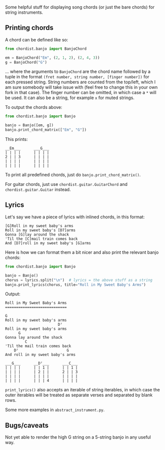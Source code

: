 Some helpful stuff for displaying song chords (or just the bare chords) for string instruments.

## Printing chords

A chord can be defined like so:

```python
from chordist.banjo import BanjoChord

em = BanjoChord("Em", (2, 1, 2), (2, 4, 3))
g = BanjoChord("G")
```

... where the arguments to `BanjoChord` are the chord name followed by a tuple in the format `(fret number, string number, [finger number])` for each pressed string. String numbers are counted from the top/left, which I am sure somebody will take issue with (feel free to change this in your own fork in that case). The finger number can be omitted, in which case a `*` will be used. It can also be a string, for example `x` for muted strings.

To output the chords above:

```python
from chordist.banjo import Banjo

banjo = Banjo([em, g])
banjo.print_chord_matrix(["Em", "G"])
```

This prints:

```
__Em___      ___G___
| | | |      | | | |
2 | | 3      | | | |
| | | |      | | | |
| | | |      | | | |
```

To print all predefined chords, just do `banjo.print_chord_matrix()`.

For guitar chords, just use `chordist.guitar.GuitarChord` and `chordist.guitar.Guitar` instead.

## Lyrics

Let's say we have a piece of lyrics with inlined chords, in this format:

```
[G]Roll in my sweet baby's arms
Roll in my sweet baby's [D7]arms
Gonna [G]lay around the shack
'Til the [C]mail train comes back
And [D7]roll in my sweet baby's [G]arms
```

Here is how we can format them a bit nicer and also print the relevant banjo chords:

```python
from chordist.banjo import Banjo

banjo = Banjo()
chorus = lyrics.split("\n")  # lyrics = the above stuff as a string
banjo.print_lyrics(chorus, title="Roll in My Sweet Baby's Arms")
```

Output:

```
Roll in My Sweet Baby's Arms
============================

G
Roll in my sweet baby's arms
                        D⁷
Roll in my sweet baby's arms
      G
Gonna lay around the shack
         C
'Til the mail train comes back
    D⁷                      G
And roll in my sweet baby's arms

___G___      __D⁷___      ___C___
| | | |      | | 1 |      | | 1 |
| | | |      | 2 | |      2 | | 3
| | | |      | | | |      | | | |
| | | |      | | | 4      | | | |
```

`print_lyrics()` also accepts an iterable of string iterables, in which case the outer iterables will be treated as separate verses and separated by blank rows.

Some more examples in `abstract_instrument.py`.

## Bugs/caveats

Not yet able to render the high G string on a 5-string banjo in any useful way.

